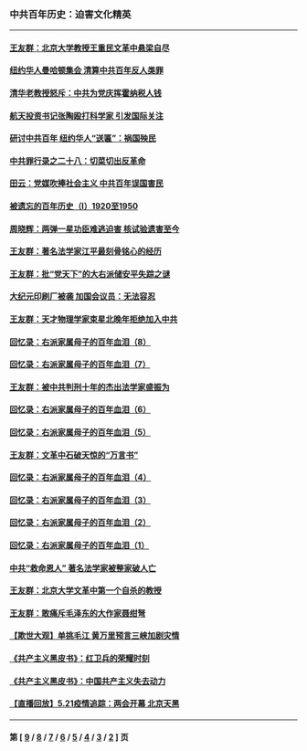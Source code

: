 ### 中共百年历史：迫害文化精英
---
#### [王友群：北京大学教授王重民文革中悬梁自尽](../../pages/nf1176111/n13084645.md?08060430) 
#### [纽约华人曼哈顿集会 清算中共百年反人类罪](../../pages/nf1176111/n13084157.md?08060430) 
#### [清华老教授怒斥：中共为党庆挥霍纳税人钱](../../pages/nf1176111/n13071430.md?08060430) 
#### [航天投资书记张陶殴打科学家 引发国际关注](../../pages/nf1176111/n13069132.md?08060430) 
#### [研讨中共百年 纽约华人“送匾”：祸国殃民](../../pages/nf1176111/n13057367.md?08060430) 
#### [中共罪行录之二十八：切菜切出反革命](../../pages/nf1176111/n13030600.md?08060430) 
#### [田云：党媒吹捧社会主义 中共百年误国害民](../../pages/nf1176111/n13006682.md?08060430) 
#### [被遗忘的百年历史（I）1920至1950](../../pages/nf1176111/n12986411.md?08060430) 
#### [周晓辉：两弹一星功臣难逃迫害 核试验遗害至今](../../pages/nf1176111/n12974997.md?08060430) 
#### [王友群：著名法学家江平最刻骨铭心的经历](../../pages/nf1176111/n12970787.md?08060430) 
#### [王友群：批“党天下”的大右派储安平失踪之谜](../../pages/nf1176111/n12954229.md?08060430) 
#### [大纪元印刷厂被袭 加国会议员：无法容忍](../../pages/nf1176111/n12883028.md?08060430) 
#### [王友群：天才物理学家束星北晚年拒绝加入中共](../../pages/nf1176111/n12792913.md?08060430) 
#### [回忆录：右派家属母子的百年血泪（8）](../../pages/nf1176111/n12706196.md?08060430) 
#### [回忆录：右派家属母子的百年血泪（7）](../../pages/nf1176111/n12706191.md?08060430) 
#### [王友群：被中共判刑十年的杰出法学家盛振为](../../pages/nf1176111/n12706141.md?08060430) 
#### [回忆录：右派家属母子的百年血泪（6）](../../pages/nf1176111/n12698863.md?08060430) 
#### [回忆录：右派家属母子的百年血泪（5）](../../pages/nf1176111/n12692515.md?08060430) 
#### [王友群：文革中石破天惊的“万言书”](../../pages/nf1176111/n12690994.md?08060430) 
#### [回忆录：右派家属母子的百年血泪（4）](../../pages/nf1176111/n12686410.md?08060430) 
#### [回忆录：右派家属母子的百年血泪（3）](../../pages/nf1176111/n12683820.md?08060430) 
#### [回忆录：右派家属母子的百年血泪（2）](../../pages/nf1176111/n12679738.md?08060430) 
#### [回忆录：右派家属母子的百年血泪（1）](../../pages/nf1176111/n12678112.md?08060430) 
#### [中共“救命恩人” 著名法学家被整家破人亡](../../pages/nf1176111/n12658168.md?08060430) 
#### [王友群：北京大学文革中第一个自杀的教授](../../pages/nf1176111/n12632697.md?08060430) 
#### [王友群：敢痛斥毛泽东的大作家聂绀弩](../../pages/nf1176111/n12384788.md?08060430) 
#### [【欺世大观】单挑毛江 黄万里预言三峡加剧灾情](../../pages/nf1176111/n12357101.md?08060430) 
#### [《共产主义黑皮书》：红卫兵的荣耀时刻](../../pages/nf1176111/n12190329.md?08060430) 
#### [《共产主义黑皮书》：中国共产主义失去动力](../../pages/nf1176111/n12168749.md?08060430) 
#### [【直播回放】5.21疫情追踪：两会开幕 北京天黑](../../pages/nf1176111/n12126358.md?08060430) 

---
#### 第 [ [9](./9.md?08060430) / [8](./8.md?08060430) / [7](./7.md?08060430) / [6](./6.md?08060430) / [5](./5.md?08060430) / [4](./4.md?08060430) / [3](./3.md?08060430) / [2](./2.md?08060430) ] 页

